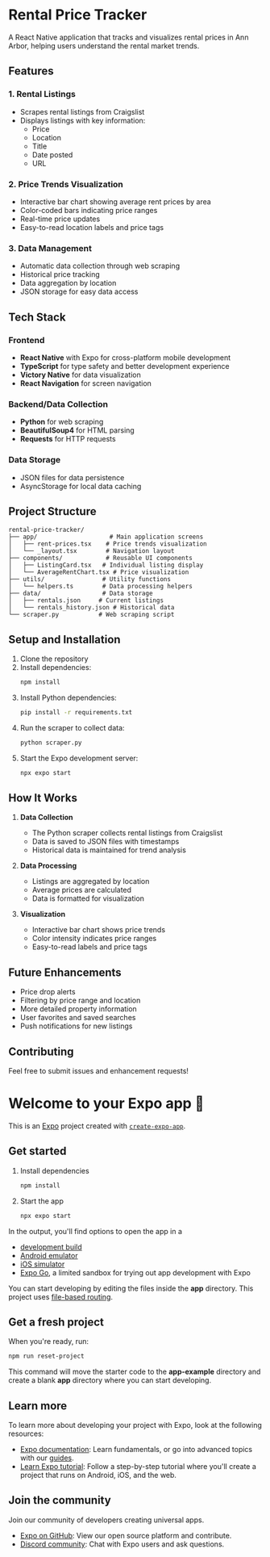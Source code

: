 # Rental Price Tracker

A React Native application that tracks and visualizes rental prices in Ann Arbor, helping users understand the rental market trends.

## Features

### 1. Rental Listings

- Scrapes rental listings from Craigslist
- Displays listings with key information:
  - Price
  - Location
  - Title
  - Date posted
  - URL

### 2. Price Trends Visualization

- Interactive bar chart showing average rent prices by area
- Color-coded bars indicating price ranges
- Real-time price updates
- Easy-to-read location labels and price tags

### 3. Data Management

- Automatic data collection through web scraping
- Historical price tracking
- Data aggregation by location
- JSON storage for easy data access

## Tech Stack

### Frontend

- **React Native** with Expo for cross-platform mobile development
- **TypeScript** for type safety and better development experience
- **Victory Native** for data visualization
- **React Navigation** for screen navigation

### Backend/Data Collection

- **Python** for web scraping
- **BeautifulSoup4** for HTML parsing
- **Requests** for HTTP requests

### Data Storage

- JSON files for data persistence
- AsyncStorage for local data caching

## Project Structure

```
rental-price-tracker/
├── app/                    # Main application screens
│   ├── rent-prices.tsx    # Price trends visualization
│   └── _layout.tsx        # Navigation layout
├── components/            # Reusable UI components
│   ├── ListingCard.tsx   # Individual listing display
│   └── AverageRentChart.tsx # Price visualization
├── utils/                # Utility functions
│   └── helpers.ts        # Data processing helpers
├── data/                 # Data storage
│   ├── rentals.json     # Current listings
│   └── rentals_history.json # Historical data
└── scraper.py           # Web scraping script
```

## Setup and Installation

1. Clone the repository
2. Install dependencies:
   ```bash
   npm install
   ```
3. Install Python dependencies:
   ```bash
   pip install -r requirements.txt
   ```
4. Run the scraper to collect data:
   ```bash
   python scraper.py
   ```
5. Start the Expo development server:
   ```bash
   npx expo start
   ```

## How It Works

1. **Data Collection**

   - The Python scraper collects rental listings from Craigslist
   - Data is saved to JSON files with timestamps
   - Historical data is maintained for trend analysis

2. **Data Processing**

   - Listings are aggregated by location
   - Average prices are calculated
   - Data is formatted for visualization

3. **Visualization**
   - Interactive bar chart shows price trends
   - Color intensity indicates price ranges
   - Easy-to-read labels and price tags

## Future Enhancements

- Price drop alerts
- Filtering by price range and location
- More detailed property information
- User favorites and saved searches
- Push notifications for new listings

## Contributing

Feel free to submit issues and enhancement requests!

# Welcome to your Expo app 👋

This is an [Expo](https://expo.dev) project created with [`create-expo-app`](https://www.npmjs.com/package/create-expo-app).

## Get started

1. Install dependencies

   ```bash
   npm install
   ```

2. Start the app

   ```bash
   npx expo start
   ```

In the output, you'll find options to open the app in a

- [development build](https://docs.expo.dev/develop/development-builds/introduction/)
- [Android emulator](https://docs.expo.dev/workflow/android-studio-emulator/)
- [iOS simulator](https://docs.expo.dev/workflow/ios-simulator/)
- [Expo Go](https://expo.dev/go), a limited sandbox for trying out app development with Expo

You can start developing by editing the files inside the **app** directory. This project uses [file-based routing](https://docs.expo.dev/router/introduction).

## Get a fresh project

When you're ready, run:

```bash
npm run reset-project
```

This command will move the starter code to the **app-example** directory and create a blank **app** directory where you can start developing.

## Learn more

To learn more about developing your project with Expo, look at the following resources:

- [Expo documentation](https://docs.expo.dev/): Learn fundamentals, or go into advanced topics with our [guides](https://docs.expo.dev/guides).
- [Learn Expo tutorial](https://docs.expo.dev/tutorial/introduction/): Follow a step-by-step tutorial where you'll create a project that runs on Android, iOS, and the web.

## Join the community

Join our community of developers creating universal apps.

- [Expo on GitHub](https://github.com/expo/expo): View our open source platform and contribute.
- [Discord community](https://chat.expo.dev): Chat with Expo users and ask questions.
